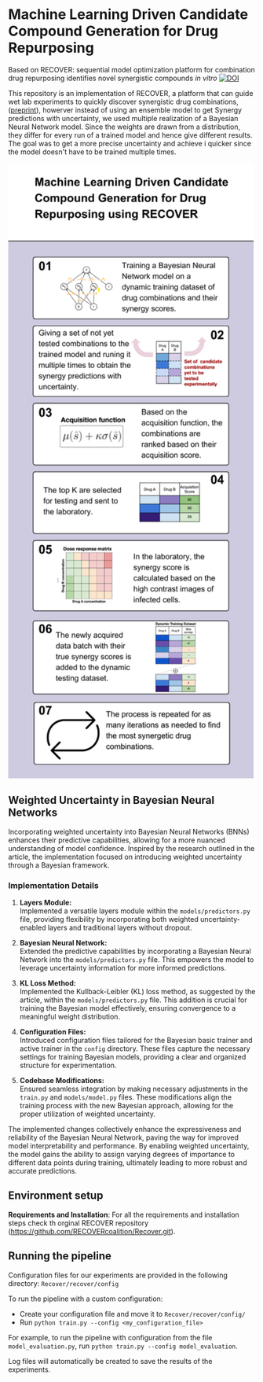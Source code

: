 # Machine Learning Driven Candidate Compound Generation for Drug Repurposing
Based on RECOVER: sequential model optimization platform for combination drug repurposing identifies novel synergistic compounds *in vitro*
[![DOI](https://zenodo.org/badge/320327566.svg)](https://zenodo.org/badge/latestdoi/320327566)

This repository is an implementation of RECOVER, a platform that can guide wet lab experiments to quickly discover synergistic drug combinations,
([preprint](https://arxiv.org/abs/2202.04202)), howerver instead of using an ensemble model to get Synergy predictions with uncertainty, we used multiple realization of a Bayesian Neural Network model. 
Since the weights are drawn from a distribution, they differ for every run of a trained model and hence give different results. The goal was to get a more precise uncertainty and achieve i quicker since the model doesn't have to be trained multiple times. 

<div>
  <img src="docs/images/ProjectInfographics.png" alt="Overview" width="500"/>
</div>


## Weighted Uncertainty in Bayesian Neural Networks
Incorporating weighted uncertainty into Bayesian Neural Networks (BNNs) enhances their predictive capabilities, allowing for a more nuanced understanding of model confidence. Inspired by the research outlined in the article, the implementation focused on introducing weighted uncertainty through a Bayesian framework.

### Implementation Details
1. **Layers Module:**  
   Implemented a versatile layers module within the `models/predictors.py` file, providing flexibility by incorporating both weighted uncertainty-enabled layers and traditional layers without dropout.

2. **Bayesian Neural Network:**  
   Extended the predictive capabilities by incorporating a Bayesian Neural Network into the `models/predictors.py` file. This empowers the model to leverage uncertainty information for more informed predictions.

3. **KL Loss Method:**  
   Implemented the Kullback-Leibler (KL) loss method, as suggested by the article, within the `models/predictors.py` file. This addition is crucial for training the Bayesian model effectively, ensuring convergence to a meaningful weight distribution.

4. **Configuration Files:**  
   Introduced configuration files tailored for the Bayesian basic trainer and active trainer in the `config` directory. These files capture the necessary settings for training Bayesian models, providing a clear and organized structure for experimentation.

5. **Codebase Modifications:**  
   Ensured seamless integration by making necessary adjustments in the `train.py` and `models/model.py` files. These modifications align the training process with the new Bayesian approach, allowing for the proper utilization of weighted uncertainty.

The implemented changes collectively enhance the expressiveness and reliability of the Bayesian Neural Network, paving the way for improved model interpretability and performance. By enabling weighted uncertainty, the model gains the ability to assign varying degrees of importance to different data points during training, ultimately leading to more robust and accurate predictions.
## Environment setup

**Requirements and Installation**: 
For all the requirements and installation steps check th orginal RECOVER repository (https://github.com/RECOVERcoalition/Recover.git). 

## Running the pipeline

Configuration files for our experiments are provided in the following directory: `Recover/recover/config`

To run the pipeline with a custom configuration:
- Create your configuration file and move it to `Recover/recover/config/`
- Run `python train.py --config <my_configuration_file>`

For example, to run the pipeline with configuration from 
the file `model_evaluation.py`, run `python train.py --config model_evaluation`.

Log files will automatically be created to save the results of the experiments.
